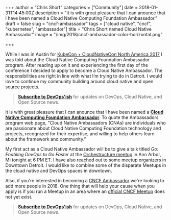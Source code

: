 +++
author = "Chris Short"
categories = ["Community"]
date = 2018-01-31T14:45:00Z
description = "It is with great pleasure that I can anounce that I have been named a Cloud Native Computing Foundation Ambassador."
draft = false
slug = "cncf-ambassador"
tags = ["cloud native", "cncf", "kubernetes", "ambassador"]
title = "Chris Short named Cloud Native Ambassador"
image = "/img/2018/cncf-ambassador-color-horizontal.png"

+++

While I was in Austin for [KubeCon + CloudNativeCon North America 2017](http://events17.linuxfoundation.org/events/kubecon-and-cloudnativecon-north-america) I was told about the Cloud Native Computing Foundation Ambassador program. After reading up on it and experiencing the first day of the conference I decided to apply to become a Cloud Native Ambassador. The responsibilities are right in line with what I’m trying to do in Detroit. I would love to continue my community building around cloud native and open source projects.

> [**Subscribe to DevOps'ish**](/newsletter/) for updates on DevOps, Cloud Native, and Open Source news.

It is with great pleasure that I can anounce that I have been named a **[Cloud Native Computing Foundation Ambassador](https://www.cncf.io/people/ambassadors/)**. To quote the Ambassadors program web page, "Cloud Native Ambassadors (CNAs) are individuals who are passionate about Cloud Native Computing Foundation technology and projects, recognized for their expertise, and willing to help others learn about the framework and community."

<!-- chrisshort.net Responsive -->
<script async src="//pagead2.googlesyndication.com/pagead/js/adsbygoogle.js"></script>
<ins class="adsbygoogle"
     style="display:block"
     data-ad-client="ca-pub-8972983586873269"
     data-ad-slot="1297095894"
     data-ad-format="auto"></ins>
<script>
   (adsbygoogle = window.adsbygoogle || []).push({});
</script>

My first act as a Cloud Native Ambassador will be to give a talk titled *Go: Enabling DevOps to Go Faster* at the [Orchestructure meetup](https://www.meetup.com/orchestructure/) in Ann Arbor, MI tonight at 6 PM ET. I have also reached out to some meetup organizers in Downtown Detroit. I would like to combine some of the disparate Meetups in the cloud native and DevOps spaces in downtown.

Also, if you're interested in becoming a [CNCF Ambassador](https://www.cncf.io/people/ambassadors/) we're looking to add more people in 2018. One thing that will help your cause when you apply is if you run a Meetup in an area where an [official CNCF Meetup](https://www.meetup.com/pro/cncf/) does not yet exist.

> [**Subscribe to DevOps'ish**](/newsletter/) for updates on DevOps, Cloud Native, and Open Source news.